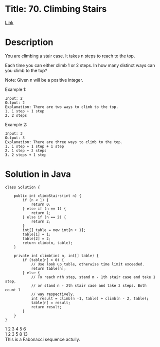 # Title: 70. Climbing Stairs
[Link](https://leetcode.com/problems/climbing-stairs/)

# Description
You are climbing a stair case. It takes n steps to reach to the top.

Each time you can either climb 1 or 2 steps. In how many distinct ways can you climb to the top?

Note: Given n will be a positive integer.

Example 1:

    Input: 2
    Output: 2
    Explanation: There are two ways to climb to the top.
    1. 1 step + 1 step
    2. 2 steps

Example 2:

    Input: 3
    Output: 3
    Explanation: There are three ways to climb to the top.
    1. 1 step + 1 step + 1 step
    2. 1 step + 2 steps
    3. 2 steps + 1 step

# Solution in Java
    class Solution {

        public int climbStairs(int n) {
            if (n < 1) {
                return 0;
            } else if (n == 1) {
                return 1;
            } else if (n == 2) {
                return 2;
            }
            int[] table = new int[n + 1];
            table[1] = 1;
            table[2] = 2;
            return climb(n, table);
        }

        private int climb(int n, int[] table) {
            if (table[n] > 0) {
                // Use look up table, otherwise time limit exceeded. 
                return table[n];
            } else {
                // To reach nth step, stand n - 1th stair case and take 1 step,
                // or stand n - 2th stair case and take 2 steps. Both count 1
                // way respectively.
                int result = climb(n -1, table) + climb(n - 2, table);
                table[n] = result;
                return result;
            }
        }
    }
    
1 2 3 4 5 6  
1 2 3 5 8 13  
This is a Fabonacci sequence actully.
